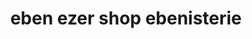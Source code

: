 ---
title: "eben ezer shop ebenisterie"
url: /gonaivees/eben-ezer-shop-ebenisterie/
shop: Eisenwaren
---